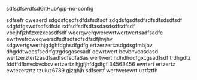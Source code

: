 sdfsdfswdfsdGitHubApp-no-config


sdfsefr
qweaerd
sdgdsfgsdfsdfdsfsdfsdf
zdgdsfgsdfsdfsdfsdfsdsdfsdf
sdgfdfgswdfsdfsdfsfd
sdfsdfsdfsdfasdasdsdfsdfsdf
vbcjhfjzhfzxczxcasdfsdf
wqerqwerqwerewrtwertwertsadfsadfc
ewrtwetrqweqwersdfsdfsdfsdfsdfsdfjhvjhv
sdgwertgwerthjgdghfdghsdfgdfg
ertzerzertzsdgdsgfmbjbv
dhgddtwqesfsedrfgtrgdsgascsadf
qewrtwert bcvbnvcasdasd
wertzerztertzasdfsadfsdfsdfaSas
wertwert
hdhdhddfgxcgsadfsdf
trdhgdtz
fddffdfbnvcbvcbcv
ertzertz
hjgfjhfdgdfgf
34563456
ewrtert
ertzertz
ewtezerzrtz
tzuiuz6789
gjzghjh
sdfsertf
wertwetewrt
uztfztfh
